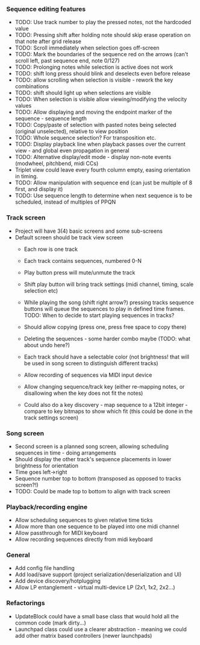 
### Sequence editing features ###

* TODO: Use track number to play the pressed notes, not the hardcoded value
* TODO: Pressing shift after holding note should skip erase operation on that note after grid release
* TODO: Scroll immediately when selection goes off-screen
* TODO: Mark the boundaries of the sequence red on the arrows (can't scroll left, past sequence end, note 0/127)
* TODO: Prolonging notes while selection is active does not work
* TODO: shift long press should blink and deselects even before release
* TODO: allow scrolling when selection is visible - rework the key combinations
* TODO: shift should light up when selections are visible
* TODO: When selection is visible allow viewing/modifying the velocity values
* TODO: Allow displaying and moving the endpoint marker of the sequence - sequence length
* TODO: Copy/paste of selection with pasted notes being selected (original unselected),
  relative to view position
* TODO: Whole sequence selection? For transposition etc.
* TODO: Display playback line when playback passes over the current view - and global even propagation in general
* TODO: Alternative display/edit mode - display non-note events (modwheel, pitchbend, midi CCs)
* Triplet view could leave every fourth column empty, easing orientation in timing.
* TODO: Allow manipulation with sequence end (can just be multiple of 8 first, and display it)
* TODO: Use sequence length to determine when next sequence is to be scheduled, instead of multiples of PPQN

### Track screen ###

* Project will have 3(4) basic screens and some sub-screens
* Default screen should be track view screen
  - Each row is one track
  - Each track contains sequences, numbered 0-N
  - Play button press will mute/unmute the track
  - Shift play button will bring track settings (midi channel, timing, scale selection etc)

  - While playing the song (shift right arrow?) pressing tracks sequence buttons will queue the sequences to play in defined time frames. TODO: When to decide to start playing sequences in tracks?
  - Should allow copying (press one, press free space to copy there)
  - Deleting the sequences - some harder combo maybe (TODO: what about undo here?)
  - Each track should have a selectable color (not brightness! that will be used in song screen to distinguish different tracks)
  - Allow recording of sequences via MIDI input device
  - Allow changing sequence/track key (either re-mapping notes, or disallowing when the key does not fit the notes)
  - Could also do a key discovery - map sequence to a 12bit integer - compare to key bitmaps to show which fit (this could be done in the track settings screen)

### Song screen ###

* Second screen is a planned song screen, allowing scheduling sequences in time - doing arrangements
* Should display the other track's sequence placements in lower brightness for orientation
* Time goes left->right
* Sequence number top to bottom (transposed as opposed to tracks screen?!)
* TODO: Could be made top to bottom to align with track screen


### Playback/recording engine ###

* Allow scheduling sequences to given relative time ticks
* Allow more than one sequence to be played into one midi channel
* Allow passthrough for MIDI keyboard
* Allow recording sequences directly from midi keyboard

### General ###
* Add config file handling
* Add load/save support (project serialization/deserialization and UI)
* Add device discovery/hotplugging
* Allow LP entanglement - virtual multi-device LP (2x1, 1x2, 2x2...)

### Refactorings ###
* UpdateBlock could have a small base class that would hold all the common code (mark dirty...)
* Launchpad class could use a clearer abstraction - meaning we could add other matrix based controllers (newer launchpads)

